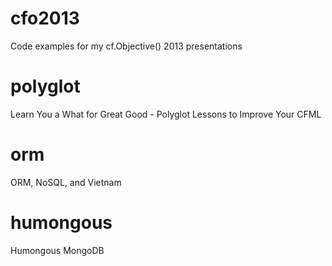 cfo2013
=======

Code examples for my cf.Objective() 2013 presentations

polyglot
========

Learn You a What for Great Good - Polyglot Lessons to Improve Your CFML

orm
===

ORM, NoSQL, and Vietnam

humongous
=========

Humongous MongoDB
